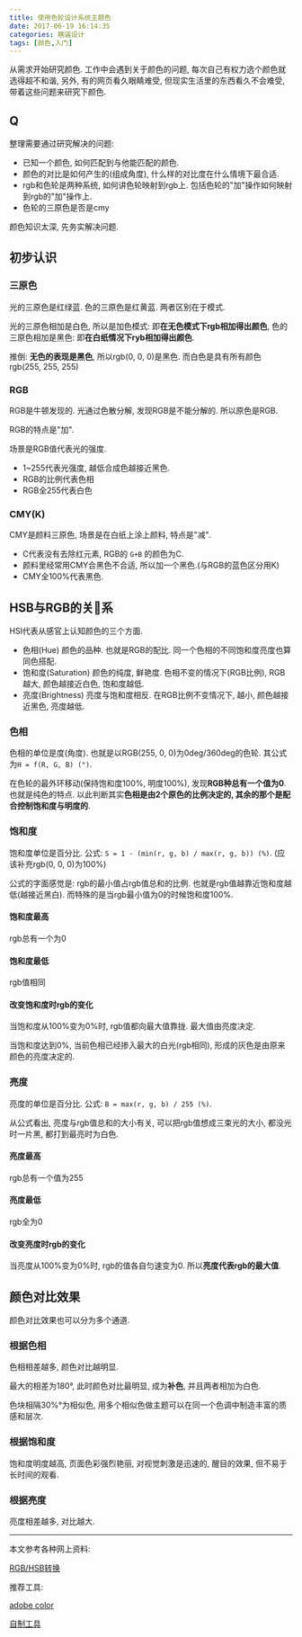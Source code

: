 ```yaml
---
title: 使用色轮设计系统主题色
date: 2017-06-19 16:14:35
categories: 瞎逼设计
tags: [颜色,入门]
---
```

从需求开始研究颜色. 工作中会遇到关于颜色的问题, 每次自己有权力选个颜色就选得超不和谐, 另外, 有的网页看久眼睛难受, 但现实生活里的东西看久不会难受, 带着这些问题来研究下颜色.

<!--more-->

## Q

整理需要通过研究解决的问题:

+ 已知一个颜色, 如何匹配到与他能匹配的颜色.
+ 颜色的对比是如何产生的(组成角度), 什么样的对比度在什么情境下最合适.
+ rgb和色轮是两种系统, 如何讲色轮映射到rgb上. 包括色轮的"加"操作如何映射到rgb的"加"操作上.
+ 色轮的三原色是否是cmy

颜色知识太深, 先务实解决问题.

## 初步认识

### 三原色

光的三原色是红绿蓝. 色的三原色是红黄蓝. 两者区别在于模式.

光的三原色相加是白色, 所以是加色模式: 即**在无色模式下rgb相加得出颜色**, 色的三原色相加是黑色: 即**在白纸情况下ryb相加得出颜色**.

推倒: **无色的表现是黑色**, 所以rgb(0, 0, 0)是黑色. 而白色是具有所有颜色rgb(255, 255, 255)

### RGB

RGB是牛顿发现的. 光通过色散分解, 发现RGB是不能分解的. 所以原色是RGB.

RGB的特点是"加". 

场景是RGB值代表光的强度.

+ 1~255代表光强度, 越低合成色越接近黑色.
+ RGB的比例代表色相
+ RGB全255代表白色

### CMY(K)

CMY是颜料三原色, 场景是在白纸上涂上颜料, 特点是"减". 

+ C代表没有去除红元素, RGB的 `G+B` 的颜色为C.
+ 颜料里经常用CMY合黑色不合适, 所以加一个黑色.(与RGB的蓝色区分用K)
+ CMY全100%代表黑色.

## HSB与RGB的关系

HSI代表从感官上认知颜色的三个方面.

+ 色相(Hue) 颜色的品种. 也就是RGB的配比. 同一个色相的不同饱和度亮度也算同色搭配.
+ 饱和度(Saturation) 颜色的纯度, 鲜艳度. 色相不变的情况下(RGB比例), RGB越大, 颜色越接近白色, 饱和度越低.
+ 亮度(Brightness) 亮度与饱和度相反. 在RGB比例不变情况下, 越小, 颜色越接近黑色, 亮度越低.

### 色相

色相的单位是度(角度). 也就是以RGB(255, 0, 0)为0deg/360deg的色轮. 其公式为`H = f(R, G, B) (°)`.

在色轮的最外环移动(保持饱和度100%, 明度100%), 发现**RGB种总有一个值为0**. 也就是纯色的特点. 以此判断其实**色相是由2个原色的比例决定的, 其余的那个是配合控制饱和度与明度的**.

### 饱和度

饱和度单位是百分比. 公式: `S = 1 - (min(r, g, b) / max(r, g, b)) (%)`. (应该补充rgb(0, 0, 0)为100%)

公式的字面感觉是: rgb的最小值占rgb值总和的比例. 也就是rgb值越靠近饱和度越低(越接近黑白). 而特殊的是当rgb最小值为0的时候饱和度100%.

#### 饱和度最高

rgb总有一个为0

#### 饱和度最低

rgb值相同

#### 改变饱和度时rgb的变化

当饱和度从100%变为0%时, rgb值都向最大值靠拢. 最大值由亮度决定.

当饱和度达到0%, 当前色相已经掺入最大的白光(rgb相同), 形成的灰色是由原来颜色的亮度决定的.

### 亮度

亮度的单位是百分比. 公式: `B = max(r, g, b) / 255 (%)`.

从公式看出, 亮度与rgb值总和的大小有关, 可以把rgb值想成三束光的大小, 都没光时一片黑, 都打到最亮时为白色.

#### 亮度最高

rgb总有一个值为255

#### 亮度最低

rgb全为0

#### 改变亮度时rgb的变化

当亮度从100%变为0%时, rgb的值各自匀速变为0. 所以**亮度代表rgb的最大值**.

## 颜色对比效果

颜色对比效果也可以分为多个通道.

### 根据色相

色相相差越多, 颜色对比越明显.

最大的相差为180°, 此时颜色对比最明显, 成为**补色**, 并且两者相加为白色.

色块相隔30%°为相似色, 用多个相似色做主题可以在同一个色调中制造丰富的质感和层次.

### 根据饱和度

饱和度明度越高, 页面色彩强烈艳丽, 对视觉刺激是迅速的, 醒目的效果, 但不易于长时间的观看.

### 根据亮度

亮度相差越多, 对比越大.

---

本文参考各种网上资料:

[RGB/HSB转换](http://blog.csdn.net/xhhjin/article/details/7020449)

推荐工具:

[adobe color](https://color.adobe.com/create/color-wheel/)

[自制工具](/lab/color)

